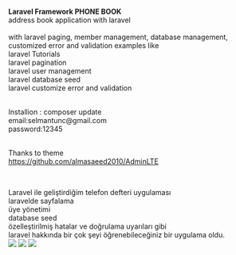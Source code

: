 <strong>Laravel Framework PHONE BOOK</strong> <br>
address book application with laravel<br>
<br>
with laravel paging, member management, database management, customized error and validation examples like
<br>
laravel Tutorials<br>
laravel pagination <br>
laravel user management<br>
laravel database seed<br>
laravel customize error and validation<br>

<br>
Installion : composer update <br>
email:selmantunc@gmail.com<br>
password:12345<br>
<br>

Thanks to theme <br>
https://github.com/almasaeed2010/AdminLTE

<br>

Laravel ile geliştirdiğim telefon defteri uygulaması 
<br>
laravelde sayfalama 
<br>
üye yönetimi
<br>
database seed
<br>
özelleştirilmiş hatalar ve doğrulama uyarıları gibi 
<br>
laravel hakkında bir çok şeyi öğrenebileceğiniz bir uygulama oldu.
<br>
<img  src="https://raw.githubusercontent.com/stnc/Laravel-PhoneBook/master/r1.png">
<img  src="https://raw.githubusercontent.com/stnc/Laravel-PhoneBook/master/r2.png">
<img  src="https://raw.githubusercontent.com/stnc/Laravel-PhoneBook/master/r3.png">



